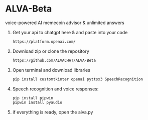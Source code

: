 # ALVA-Beta
voice-powered AI memecoin advisor & unlimited answers

1. Get your api to chatgpt here & and paste into your code
   ```bash
   https://platform.openai.com/
   

3. Download zip or clone the repository
   ```bash
   https://github.com/ALVACHAT/ALVA-Beta
4. Open terminal and download libraries
   ```bash
   pip install customtkinter openai pyttsx3 SpeechRecognition
5. Speech recognition and voice responses:
   ```bash
   pip install pipwin
   pipwin install pyaudio

6. if everything is ready, open the alva.py


